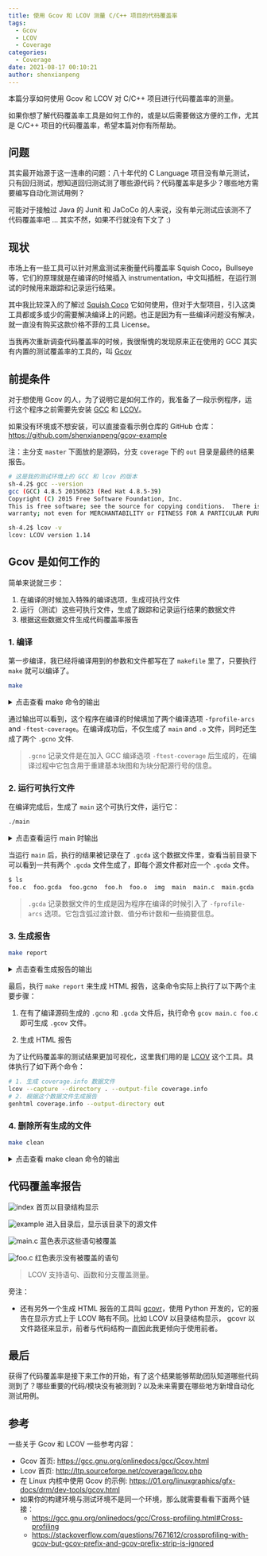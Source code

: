 ```yaml
---
title: 使用 Gcov 和 LCOV 测量 C/C++ 项目的代码覆盖率
tags:
  - Gcov
  - LCOV
  - Coverage
categories:
  - Coverage
date: 2021-08-17 00:10:21
author: shenxianpeng
---
```


本篇分享如何使用 Gcov 和 LCOV 对 C/C++ 项目进行代码覆盖率的测量。

如果你想了解代码覆盖率工具是如何工作的，或是以后需要做这方便的工作，尤其是 C/C++ 项目的代码覆盖率，希望本篇对你有所帮助。

## 问题

其实最开始源于这一连串的问题：八十年代的 C Language 项目没有单元测试，只有回归测试，想知道回归测试测了哪些源代码？代码覆盖率是多少？哪些地方需要编写自动化测试用例？

可能对于接触过 Java 的 Junit 和 JaCoCo 的人来说，没有单元测试应该测不了代码覆盖率吧 ... 其实不然，如果不行就没有下文了 :)

## 现状

市场上有一些工具可以针对黑盒测试来衡量代码覆盖率 Squish Coco，Bullseye 等，它们的原理就是在编译的时候插入 instrumentation，中文叫插桩，在运行测试的时候用来跟踪和记录运行结果。

其中我比较深入的了解过 [Squish Coco](https://shenxianpeng.github.io/2019/05/squishcoco/) 它如何使用，但对于大型项目，引入这类工具都或多或少的需要解决编译上的问题。也正是因为有一些编译问题没有解决，就一直没有购买这款价格不菲的工具 License。

当我再次重新调查代码覆盖率的时候，我很惭愧的发现原来正在使用的 GCC 其实有内置的测试覆盖率的工具的，叫 [Gcov](https://gcc.gnu.org/onlinedocs/gcc/Gcov.html)

## 前提条件

对于想使用 Gcov 的人，为了说明它是如何工作的，我准备了一段示例程序，运行这个程序之前需要先安装 [GCC](https://gcc.gnu.org/install/index.html) 和 [LCOV](http://ltp.sourceforge.net/coverage/lcov.php)。

如果没有环境或不想安装，可以直接查看示例仓库的 GitHub 仓库：https://github.com/shenxianpeng/gcov-example

注：主分支 `master` 下面放的是源码，分支 `coverage` 下的 `out` 目录是最终的结果报告。


```bash
# 这是我的测试环境上的 GCC 和 lcov 的版本
sh-4.2$ gcc --version
gcc (GCC) 4.8.5 20150623 (Red Hat 4.8.5-39)
Copyright (C) 2015 Free Software Foundation, Inc.
This is free software; see the source for copying conditions.  There is NO
warranty; not even for MERCHANTABILITY or FITNESS FOR A PARTICULAR PURPOSE.

sh-4.2$ lcov -v
lcov: LCOV version 1.14
```

## Gcov 是如何工作的

简单来说就三步：

1. 在编译的时候加入特殊的编译选项，生成可执行文件
2. 运行（测试）这些可执行文件，生成了跟踪和记录运行结果的数据文件
3. 根据这些数据文件生成代码覆盖率报告

### 1. 编译

第一步编译，我已经将编译用到的参数和文件都写在了 `makefile` 里了，只要执行 `make` 就可以编译了。

```bash
make
```

<details>
<summary>点击查看 make 命令的输出</summary>

```bash
sh-4.2$ make
gcc -fPIC -fprofile-arcs -ftest-coverage -c -Wall -Werror main.c
gcc -fPIC -fprofile-arcs -ftest-coverage -c -Wall -Werror foo.c
gcc -fPIC -fprofile-arcs -ftest-coverage -o main main.o foo.o
```
</details>

通过输出可以看到，这个程序在编译的时候填加了两个编译选项 `-fprofile-arcs` and `-ftest-coverage`。在编译成功后，不仅生成了 `main` and `.o` 文件，同时还生成了两个 `.gcno` 文件.

> `.gcno` 记录文件是在加入 GCC 编译选项 `-ftest-coverage` 后生成的，在编译过程中它包含用于重建基本块图和为块分配源行号的信息。

### 2. 运行可执行文件

在编译完成后，生成了 `main` 这个可执行文件，运行它：

```bash
./main
```

<details>
<summary>点击查看运行 main 时输出</summary>

```bash
sh-4.2$ ./main
Start calling foo() ...
when num is equal to 1...
when num is equal to 2...
```

</details>

当运行 `main` 后，执行的结果被记录在了 `.gcda` 这个数据文件里，查看当前目录下可以看到一共有两个 `.gcda` 文件生成了，即每个源文件都对应一个  `.gcda` 文件。

```bash
$ ls
foo.c  foo.gcda  foo.gcno  foo.h  foo.o  img  main  main.c  main.gcda  main.gcno  main.o  makefile  README.md
```

> `.gcda` 记录数据文件的生成是因为程序在编译的时候引入了 `-fprofile-arcs` 选项。它包含弧过渡计数、值分布计数和一些摘要信息。

### 3. 生成报告

```bash
make report
```

<details>
<summary> 点击查看生成报告的输出 </summary>

```bash
sh-4.2$ make report
gcov main.c foo.c
File 'main.c'
Lines executed:100.00% of 5
Creating 'main.c.gcov'

File 'foo.c'
Lines executed:85.71% of 7
Creating 'foo.c.gcov'

Lines executed:91.67% of 12
lcov --capture --directory . --output-file coverage.info
Capturing coverage data from .
Found gcov version: 4.8.5
Scanning . for .gcda files ...
Found 2 data files in .
Processing foo.gcda
geninfo: WARNING: cannot find an entry for main.c.gcov in .gcno file, skipping file!
Processing main.gcda
Finished .info-file creation
genhtml coverage.info --output-directory out
Reading data file coverage.info
Found 2 entries.
Found common filename prefix "/workspace/coco"
Writing .css and .png files.
Generating output.
Processing file gcov-example/main.c
Processing file gcov-example/foo.c
Writing directory view page.
Overall coverage rate:
  lines......: 91.7% (11 of 12 lines)
  functions..: 100.0% (2 of 2 functions)
```
</details>

最后，执行 `make report` 来生成 HTML 报告，这条命令实际上执行了以下两个主要步骤：

1. 在有了编译源码生成的  `.gcno` 和 `.gcda` 文件后，执行命令 `gcov main.c foo.c` 即可生成 `.gcov` 文件。

2. 生成 HTML 报告

为了让代码覆盖率的测试结果更加可视化，这里我们用的是 [LCOV](http://ltp.sourceforge.net/coverage/lcov.php) 这个工具。具体执行了如下两个命令：

```bash
# 1. 生成 coverage.info 数据文件
lcov --capture --directory . --output-file coverage.info
# 2. 根据这个数据文件生成报告
genhtml coverage.info --output-directory out
```

### 4. 删除所有生成的文件

```bash
make clean
```

<details>
<summary> 点击查看 make clean 命令的输出 </summary>

```bash
sh-4.2$ make clean
rm -rf main *.o *.so *.gcno *.gcda *.gcov coverage.info out
```
</details>

## 代码覆盖率报告

![index](gcov-example/index.png) 首页以目录结构显示

![example](gcov-example/example.png) 进入目录后，显示该目录下的源文件

![main.c](gcov-example/main.c.png) 蓝色表示这些语句被覆盖

![foo.c](gcov-example/foo.c.png) 红色表示没有被覆盖的语句

> LCOV 支持语句、函数和分支覆盖测量。

旁注：

* 还有另外一个生成 HTML 报告的工具叫 [gcovr](https://github.com/gcovr/gcovr)，使用 Python 开发的，它的报告在显示方式上于 LCOV 略有不同。比如 LCOV 以目录结构显示， gcovr 以文件路径来显示，前者与代码结构一直因此我更倾向于使用前者。

## 最后

获得了代码覆盖率是接下来工作的开始，有了这个结果能够帮助团队知道哪些代码测到了？哪些重要的代码/模块没有被测到？以及未来需要在哪些地方新增自动化测试用例。

## 参考

一些关于 Gcov 和 LCOV 一些参考内容：

* Gcov 首页: https://gcc.gnu.org/onlinedocs/gcc/Gcov.html
* Lcov 首页: http://ltp.sourceforge.net/coverage/lcov.php
* 在 Linux 内核中使用 Gcov 的示例: https://01.org/linuxgraphics/gfx-docs/drm/dev-tools/gcov.html
* 如果你的构建环境与测试环境不是同一个环境，那么就需要看看下面两个链接：
  * https://gcc.gnu.org/onlinedocs/gcc/Cross-profiling.html#Cross-profiling
  * https://stackoverflow.com/questions/7671612/crossprofiling-with-gcov-but-gcov-prefix-and-gcov-prefix-strip-is-ignored
